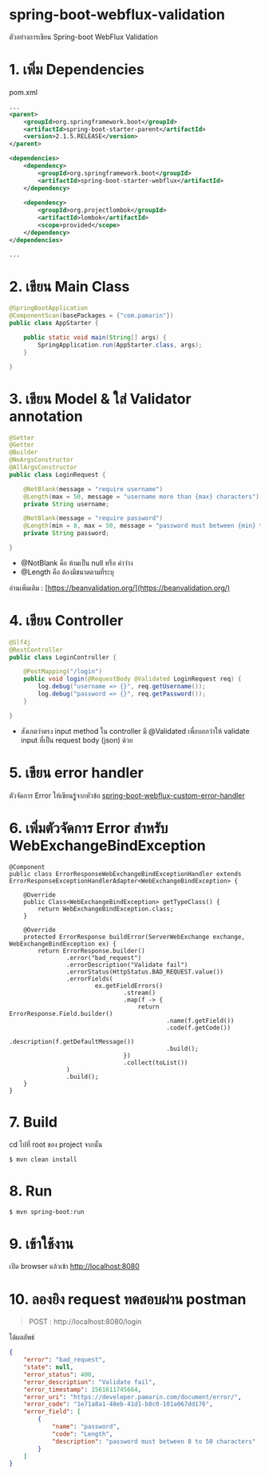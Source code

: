 # spring-boot-webflux-validation
ตัวอย่างการเขียน Spring-boot WebFlux Validation 

# 1. เพิ่ม Dependencies

pom.xml 
``` xml
...
<parent>
    <groupId>org.springframework.boot</groupId>
    <artifactId>spring-boot-starter-parent</artifactId>
    <version>2.1.5.RELEASE</version>
</parent>

<dependencies>
    <dependency>
        <groupId>org.springframework.boot</groupId>
        <artifactId>spring-boot-starter-webflux</artifactId>
    </dependency>
    
    <dependency>
        <groupId>org.projectlombok</groupId>
        <artifactId>lombok</artifactId>
        <scope>provided</scope>
    </dependency>
</dependencies>

...
```
# 2. เขียน Main Class 

``` java
@SpringBootApplication
@ComponentScan(basePackages = {"com.pamarin"}) 
public class AppStarter {

    public static void main(String[] args) {
        SpringApplication.run(AppStarter.class, args);
    }

}
```

# 3. เขียน Model & ใส่ Validator annotation
```java
@Setter
@Getter
@Builder
@NoArgsConstructor
@AllArgsConstructor
public class LoginRequest {

    @NotBlank(message = "require username")
    @Length(max = 50, message = "username more than {max} characters")
    private String username;

    @NotBlank(message = "require password")
    @Length(min = 8, max = 50, message = "password must between {min} to {max} characters")
    private String password;

}
```
- @NotBlank คือ ห้ามเป็น null หรือ ค่าว่าง 
- @Length คือ ต้องมีขนาดตามที่ระบุ  

อ่านเพิ่มเติม : [https://beanvalidation.org/](https://beanvalidation.org/)  

# 4. เขียน Controller
``` java
@Slf4j
@RestController
public class LoginController {

    @PostMapping("/login")
    public void login(@RequestBody @Validated LoginRequest req) {
        log.debug("username => {}", req.getUsername());
        log.debug("password => {}", req.getPassword());
    }

}
```
- สังเกตว่าตรง input method ใน controller มี @Validated เพื่อบอกว่าให้ validate input ที่เป็น request body (json) ด้วย   

# 5. เขียน error handler

ตัวจัดการ Error ให้เขียนรูู้จากหัวข้อ [spring-boot-webflux-custom-error-handler](../spring-boot-webflux-custom-error-handler)

# 6. เพิ่มตัวจัดการ Error สำหรับ WebExchangeBindException
```
@Component
public class ErrorResponseWebExchangeBindExceptionHandler extends ErrorResponseExceptionHandlerAdapter<WebExchangeBindException> {

    @Override
    public Class<WebExchangeBindException> getTypeClass() {
        return WebExchangeBindException.class;
    }

    @Override
    protected ErrorResponse buildError(ServerWebExchange exchange, WebExchangeBindException ex) {
        return ErrorResponse.builder()
                .error("bad_request")
                .errorDescription("Validate fail")
                .errorStatus(HttpStatus.BAD_REQUEST.value())
                .errorFields(
                        ex.getFieldErrors()
                                .stream()
                                .map(f -> {
                                    return ErrorResponse.Field.builder()
                                            .name(f.getField())
                                            .code(f.getCode())
                                            .description(f.getDefaultMessage())
                                            .build();
                                })
                                .collect(toList())
                )
                .build();
    }
}
```

# 7. Build
cd ไปที่ root ของ project จากนั้น  
``` shell 
$ mvn clean install
```

# 8. Run 
``` shell 
$ mvn spring-boot:run
```

# 9. เข้าใช้งาน

เปิด browser แล้วเข้า [http://localhost:8080](http://localhost:8080)

# 10. ลองยิง request ทดสอบผ่าน postman
> POST : http://localhost:8080/login  
  
ได้ผลลัพธ์
```json
{
    "error": "bad_request",
    "state": null,
    "error_status": 400,
    "error_description": "Validate fail",
    "error_timestamp": 1561611745664,
    "error_uri": "https://developer.pamarin.com/document/error/",
    "error_code": "1e71a8a1-48eb-41d1-b8c0-101a067dd176",
    "error_field": [
        {
            "name": "password",
            "code": "Length",
            "description": "password must between 8 to 50 characters"
        }
    ]
}
```
